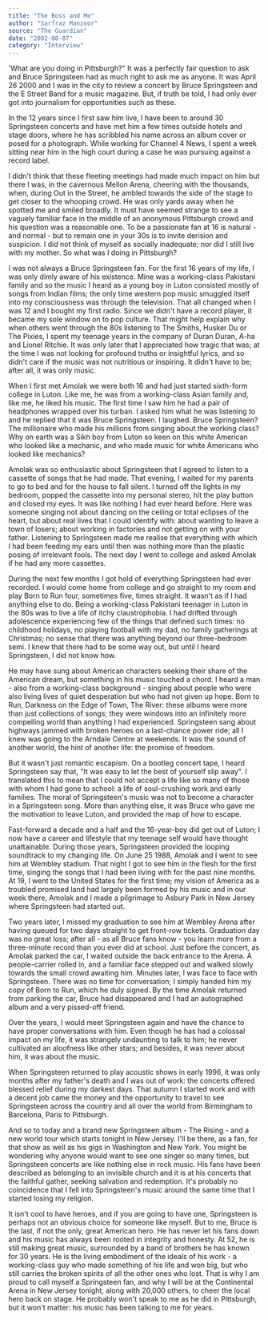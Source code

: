 ```yaml
---
title: "The Boss and Me"
author: "Sarfraz Manzoor"
source: "The Guardian"
date: "2002-08-07"
category: "Interview"
---
```


'What are you doing in Pittsburgh?" It was a perfectly fair question to ask and Bruce Springsteen had as much right to ask me as anyone. It was April 26 2000 and I was in the city to review a concert by Bruce Springsteen and the E Street Band for a music magazine. But, if truth be told, I had only ever got into journalism for opportunities such as these.

In the 12 years since I first saw him live, I have been to around 30 Springsteen concerts and have met him a few times outside hotels and stage doors, where he has scribbled his name across an album cover or posed for a photograph. While working for Channel 4 News, I spent a week sitting near him in the high court during a case he was pursuing against a record label.

I didn't think that these fleeting meetings had made much impact on him but there I was, in the cavernous Mellon Arena, cheering with the thousands, when, during Out in the Street, he ambled towards the side of the stage to get closer to the whooping crowd. He was only yards away when he spotted me and smiled broadly. It must have seemed strange to see a vaguely familiar face in the middle of an anonymous Pittsburgh crowd and his question was a reasonable one. To be a passionate fan at 16 is natural - and normal - but to remain one in your 30s is to invite derision and suspicion. I did not think of myself as socially inadequate; nor did I still live with my mother. So what was I doing in Pittsburgh?

I was not always a Bruce Springsteen fan. For the first 16 years of my life, I was only dimly aware of his existence. Mine was a working-class Pakistani family and so the music I heard as a young boy in Luton consisted mostly of songs from Indian films; the only time western pop music smuggled itself into my consciousness was through the television. That all changed when I was 12 and I bought my first radio. Since we didn't have a record player, it became my sole window on to pop culture. That might help explain why when others went through the 80s listening to The Smiths, Husker Du or The Pixies, I spent my teenage years in the company of Duran Duran, A-ha and Lionel Ritchie. It was only later that I appreciated how tragic that was; at the time I was not looking for profound truths or insightful lyrics, and so didn't care if the music was not nutritious or inspiring. It didn't have to be; after all, it was only music.

When I first met Amolak we were both 16 and had just started sixth-form college in Luton. Like me, he was from a working-class Asian family and, like me, he liked his music. The first time I saw him he had a pair of headphones wrapped over his turban. I asked him what he was listening to and he replied that it was Bruce Springsteen. I laughed. Bruce Springsteen? The millionaire who made his millions from singing about the working class? Why on earth was a Sikh boy from Luton so keen on this white American who looked like a mechanic, and who made music for white Americans who looked like mechanics?

Amolak was so enthusiastic about Springsteen that I agreed to listen to a cassette of songs that he had made. That evening, I waited for my parents to go to bed and for the house to fall silent. I turned off the lights in my bedroom, popped the cassette into my personal stereo, hit the play button and closed my eyes. It was like nothing I had ever heard before. Here was someone singing not about dancing on the ceiling or total eclipses of the heart, but about real lives that I could identify with: about wanting to leave a town of losers; about working in factories and not getting on with your father. Listening to Springsteen made me realise that everything with which I had been feeding my ears until then was nothing more than the plastic posing of irrelevant fools. The next day I went to college and asked Amolak if he had any more cassettes.

During the next few months I got hold of everything Springsteen had ever recorded. I would come home from college and go straight to my room and play Born to Run four, sometimes five, times straight. It wasn't as if I had anything else to do. Being a working-class Pakistani teenager in Luton in the 80s was to live a life of itchy claustrophobia. I had drifted through adolescence experiencing few of the things that defined such times: no childhood holidays, no playing football with my dad, no family gatherings at Christmas; no sense that there was anything beyond our three-bedroom semi. I knew that there had to be some way out, but until I heard Springsteen, I did not know how.

He may have sung about American characters seeking their share of the American dream, but something in his music touched a chord. I heard a man - also from a working-class background - singing about people who were also living lives of quiet desperation but who had not given up hope. Born to Run, Darkness on the Edge of Town, The River: these albums were more than just collections of songs; they were windows into an infinitely more compelling world than anything I had experienced. Springsteen sang about highways jammed with broken heroes on a last-chance power ride; all I knew was going to the Arndale Centre at weekends. It was the sound of another world, the hint of another life: the promise of freedom.

But it wasn't just romantic escapism. On a bootleg concert tape, I heard Springsteen say that, "It was easy to let the best of yourself slip away". I translated this to mean that I could not accept a life like so many of those with whom I had gone to school: a life of soul-crushing work and early families. The moral of Springsteen's music was not to become a character in a Springsteen song. More than anything else, it was Bruce who gave me the motivation to leave Luton, and provided the map of how to escape.

Fast-forward a decade and a half and the 16-year-boy did get out of Luton; I now have a career and lifestyle that my teenage self would have thought unattainable. During those years, Springsteen provided the looping soundtrack to my changing life. On June 25 1988, Amolak and I went to see him at Wembley stadium. That night I got to see him in the flesh for the first time, singing the songs that I had been living with for the past nine months. At 19, I went to the United States for the first time; my vision of America as a troubled promised land had largely been formed by his music and in our week there, Amolak and I made a pilgrimage to Asbury Park in New Jersey where Springsteen had started out.

Two years later, I missed my graduation to see him at Wembley Arena after having queued for two days straight to get front-row tickets. Graduation day was no great loss; after all - as all Bruce fans know - you learn more from a three-minute record than you ever did at school. Just before the concert, as Amolak parked the car, I waited outside the back entrance to the Arena. A people-carrier rolled in, and a familiar face stepped out and walked slowly towards the small crowd awaiting him. Minutes later, I was face to face with Springsteen. There was no time for conversation; I simply handed him my copy of Born to Run, which he duly signed. By the time Amolak returned from parking the car, Bruce had disappeared and I had an autographed album and a very pissed-off friend.

Over the years, I would meet Springsteen again and have the chance to have proper conversations with him. Even though he has had a colossal impact on my life, it was strangely undaunting to talk to him; he never cultivated an aloofness like other stars; and besides, it was never about him, it was about the music.

When Springsteen returned to play acoustic shows in early 1996, it was only months after my father's death and I was out of work: the concerts offered blessed relief during my darkest days. That autumn I started work and with a decent job came the money and the opportunity to travel to see Springsteen across the country and all over the world from Birmingham to Barcelona, Paris to Pittsburgh.

And so to today and a brand new Springsteen album - The Rising - and a new world tour which starts tonight in New Jersey. I'll be there, as a fan, for that show as well as his gigs in Washington and New York. You might be wondering why anyone would want to see one singer so many times, but Springsteen concerts are like nothing else in rock music. His fans have been described as belonging to an invisible church and it is at his concerts that the faithful gather, seeking salvation and redemption. It's probably no coincidence that I fell into Springsteen's music around the same time that I started losing my religion.

It isn't cool to have heroes, and if you are going to have one, Springsteen is perhaps not an obvious choice for someone like myself. But to me, Bruce is the last, if not the only, great American hero. He has never let his fans down and his music has always been rooted in integrity and honesty. At 52, he is still making great music, surrounded by a band of brothers he has known for 30 years. He is the living embodiment of the ideals of his work - a working-class guy who made something of his life and won big, but who still carries the broken spirits of all the other ones who lost. That is why I am proud to call myself a Springsteen fan, and why I will be at the Continental Arena in New Jersey tonight, along with 20,000 others, to cheer the local hero back on stage. He probably won't speak to me as he did in Pittsburgh, but it won't matter: his music has been talking to me for years.
